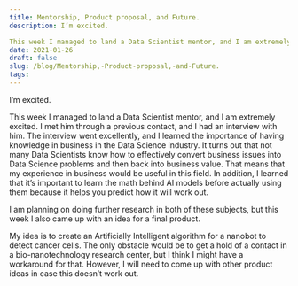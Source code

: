 ```yaml
---
title: Mentorship, Product proposal, and Future.
description: I’m excited. 

This week I managed to land a Data Scientist mentor, and I am extremely excited. I me...
date: 2021-01-26
draft: false
slug: /blog/Mentorship,-Product-proposal,-and-Future.
tags: 
---
```

I’m excited. 

This week I managed to land a Data Scientist mentor, and I am extremely excited. I met him through a previous contact, and I had an interview with him. The interview went excellently, and I learned the importance of having knowledge in business in the Data Science industry. It turns out that not many Data Scientists know how to effectively convert business issues into Data Science problems and then back into business value. That means that my experience in business would be useful in this field. In addition, I learned that it’s important to learn the math behind AI models before actually using them because it helps you predict how it will work out. 

I am planning on doing further research in both of these subjects, but this week I also came up with an idea for a final product. 

My idea is to create an Artificially Intelligent algorithm for a nanobot to detect cancer cells. The only obstacle would be to get a hold of a contact in a bio-nanotechnology research center, but I think I might have a workaround for that. However, I will need to come up with other product ideas in case this doesn’t work out.

